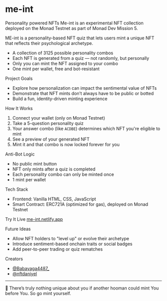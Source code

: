 # me-int
Personality powered NFTs
Me-int is an experimental NFT collection deployed on the Monad Testnet as part of Monad Dev Mission 5.

ME-int is a personality-based NFT quiz that lets users mint a unique NFT that reflects their psychological archetype.
- A collection of 3125 possible personality combos
- Each NFT is generated from a quiz — not randomly, but personally
- Only you can mint the NFT assigned to your combo
- One mint per wallet, free and bot-resistant

Project Goals
- Explore how personalization can impact the sentimental value of NFTs  
- Demonstrate that NFT mints don’t always have to be public or botted  
- Build a fun, identity-driven minting experience

How It Works
1. Connect your wallet (only on Monad Testnet)
2. Take a 5-question personality quiz
3. Your answer combo (like `ACDBE`) determines which NFT you're eligible to mint
4. See a preview of your generated NFT
5. Mint it and that combo is now locked forever for you

Anti-Bot Logic
- No public mint button
- NFT only mints after a quiz is completed
- Each personality combo can only be minted once
- 1 mint per wallet

Tech Stack
- Frontend: Vanilla HTML, CSS, JavaScript
- Smart Contract: ERC721A (optimized for gas), deployed on Monad Testnet
  
Try It Live
[me-int.netlify.app](https://me-int.netlify.app)

Future Ideas
- Allow NFT holders to "level up" or evolve their archetype
- Introduce sentiment-based onchain traits or social badges
- Add peer-to-peer trading or quiz rematches

Creators
- [@Babayaga4487_](https://x.com/Babayaga4487_)  
- [@nftdaniyel](https://x.com/nftdaniyel)

---

🧬 There’s truly nothing unique about you if another hooman could mint You before You. 
So go mint yourself.
